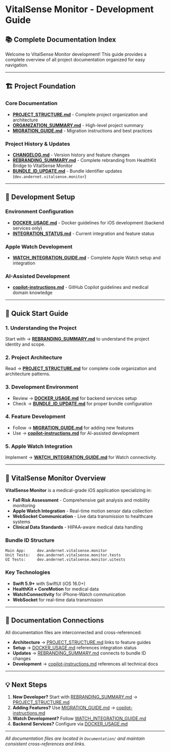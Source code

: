 # VitalSense Monitor - Development Guide

## 📚 **Complete Documentation Index**

Welcome to VitalSense Monitor development! This guide provides a complete overview of all project documentation organized for easy navigation.

---

## 🏗️ **Project Foundation**

### **Core Documentation**

- **[PROJECT_STRUCTURE.md](./PROJECT_STRUCTURE.md)** - Complete project organization and architecture
- **[ORGANIZATION_SUMMARY.md](./ORGANIZATION_SUMMARY.md)** - High-level project summary
- **[MIGRATION_GUIDE.md](./MIGRATION_GUIDE.md)** - Migration instructions and best practices

### **Project History & Updates**

- **[CHANGELOG.md](./CHANGELOG.md)** - Version history and feature changes
- **[REBRANDING_SUMMARY.md](./REBRANDING_SUMMARY.md)** - Complete rebranding from HealthKit Bridge to VitalSense Monitor
- **[BUNDLE_ID_UPDATE.md](./BUNDLE_ID_UPDATE.md)** - Bundle identifier updates (`dev.andernet.vitalsense.monitor`)

---

## 🔧 **Development Setup**

### **Environment Configuration**

- **[DOCKER_USAGE.md](./DOCKER_USAGE.md)** - Docker guidelines for iOS development (backend services only)
- **[INTEGRATION_STATUS.md](./INTEGRATION_STATUS.md)** - Current integration and feature status

### **Apple Watch Development**

- **[WATCH_INTEGRATION_GUIDE.md](./WATCH_INTEGRATION_GUIDE.md)** - Complete Apple Watch setup and integration

### **AI-Assisted Development**

- **[copilot-instructions.md](./copilot-instructions.md)** - GitHub Copilot guidelines and medical domain knowledge

---

## 🎯 **Quick Start Guide**

### 1. **Understanding the Project**

Start with → **[REBRANDING_SUMMARY.md](./REBRANDING_SUMMARY.md)** to understand the project identity and scope.

### 2. **Project Architecture**

Read → **[PROJECT_STRUCTURE.md](./PROJECT_STRUCTURE.md)** for complete code organization and architecture patterns.

### 3. **Development Environment**

- Review → **[DOCKER_USAGE.md](./DOCKER_USAGE.md)** for backend services setup
- Check → **[BUNDLE_ID_UPDATE.md](./BUNDLE_ID_UPDATE.md)** for proper bundle configuration

### 4. **Feature Development**

- Follow → **[MIGRATION_GUIDE.md](./MIGRATION_GUIDE.md)** for adding new features
- Use → **[copilot-instructions.md](./copilot-instructions.md)** for AI-assisted development

### 5. **Apple Watch Integration**

Implement → **[WATCH_INTEGRATION_GUIDE.md](./WATCH_INTEGRATION_GUIDE.md)** for Watch connectivity.

---

## 📱 **VitalSense Monitor Overview**

**VitalSense Monitor** is a medical-grade iOS application specializing in:

- **Fall Risk Assessment** - Comprehensive gait analysis and mobility monitoring
- **Apple Watch Integration** - Real-time motion sensor data collection
- **WebSocket Communication** - Live data transmission to healthcare systems
- **Clinical Data Standards** - HIPAA-aware medical data handling

### **Bundle ID Structure**

```text
Main App:     dev.andernet.vitalsense.monitor
Unit Tests:   dev.andernet.vitalsense.monitor.tests
UI Tests:     dev.andernet.vitalsense.monitor.uitests
```

### **Key Technologies**

- **Swift 5.9+** with SwiftUI (iOS 16.0+)
- **HealthKit + CoreMotion** for medical data
- **WatchConnectivity** for iPhone-Watch communication
- **WebSocket** for real-time data transmission

---

## 🔗 **Documentation Connections**

All documentation files are interconnected and cross-referenced:

- **Architecture** → [PROJECT_STRUCTURE.md](./PROJECT_STRUCTURE.md) links to feature guides
- **Setup** → [DOCKER_USAGE.md](./DOCKER_USAGE.md) references integration status
- **Updates** → [REBRANDING_SUMMARY.md](./REBRANDING_SUMMARY.md) connects to bundle ID changes
- **Development** → [copilot-instructions.md](./copilot-instructions.md) references all technical docs

---

## 💡 **Next Steps**

1. **New Developer?** Start with [REBRANDING_SUMMARY.md](./REBRANDING_SUMMARY.md) → [PROJECT_STRUCTURE.md](./PROJECT_STRUCTURE.md)
2. **Adding Features?** Use [MIGRATION_GUIDE.md](./MIGRATION_GUIDE.md) → [copilot-instructions.md](./copilot-instructions.md)
3. **Watch Development?** Follow [WATCH_INTEGRATION_GUIDE.md](./WATCH_INTEGRATION_GUIDE.md)
4. **Backend Services?** Configure via [DOCKER_USAGE.md](./DOCKER_USAGE.md)

---

*All documentation files are located in `Documentation/` and maintain consistent cross-references and links.*
